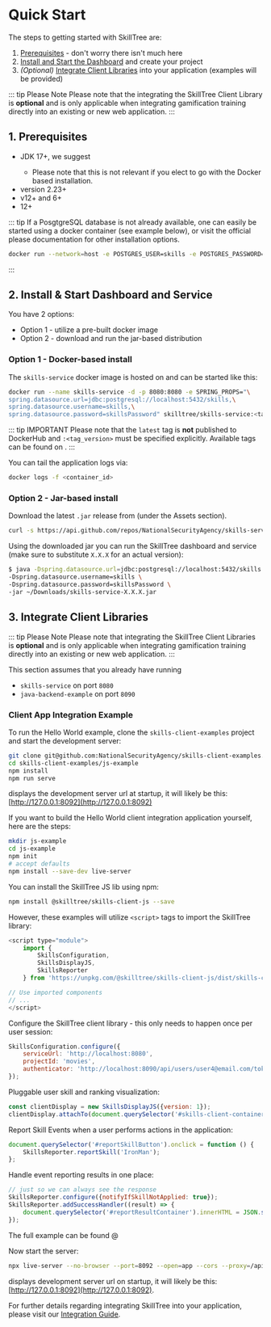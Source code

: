 # Quick Start

The steps to getting started with SkillTree are:
1. [Prerequisites](/dashboard/install-guide/quickStart.html#_1-prerequisites) - don't worry there isn't much here
1. [Install and Start the Dashboard](/dashboard/install-guide/quickStart.html#_2-install-start-dashboard-and-service) and create your project
1. *(Optional)* [Integrate Client Libraries](/dashboard/install-guide/quickStart.html#_3-integrate-client-libraries) into your application (examples will be provided)

::: tip Please Note
Please note that the integrating the SkillTree Client Library is **optional** and is only applicable when integrating gamification training directly into an existing or new web application.
:::

## 1. Prerequisites
- JDK 17+, we suggest <external-url label="Open JDK" url="https://openjdk.java.net/" />
  - Please note that this is not relevant if you elect to go with the Docker based installation.
- <external-url label="Git" url="https://git-scm.com/" /> version 2.23+
- <external-url label="Node.js" url="https://nodejs.org/en/" /> v12+ and <external-url label="npm" url="https://www.npmjs.com/" /> 6+
- <external-url label="PostgreSQL" url="https://www.postgresql.org/" /> 12+

::: tip 
If a PosgtgreSQL database is not already available, one can easily be started using a docker container (see example below), or visit the official please documentation <external-url label="https://www.postgresql.org" url="https://www.postgresql.org" /> for other installation options.

```bash
docker run --network=host -e POSTGRES_USER=skills -e POSTGRES_PASSWORD=skillsPassword -d postgres
```
:::

## 2. Install & Start Dashboard and Service
You have 2 options:
- Option 1 - utilize a pre-built docker image 
- Option 2 - download and run the jar-based distribution 

### Option 1 - Docker-based install

The ``skills-service`` docker image is hosted on <external-url label="DockerHub" url="https://hub.docker.com/r/skilltree/skills-service" /> and can be started like this: 

```bash
docker run --name skills-service -d -p 8080:8080 -e SPRING_PROPS="\
spring.datasource.url=jdbc:postgresql://localhost:5432/skills,\
spring.datasource.username=skills,\
spring.datasource.password=skillsPassword" skilltree/skills-service:<tag_version>
```

::: tip IMPORTANT
Please note that the ``latest`` tag is **not** published to DockerHub and ``:<tag_version>`` must be specified explicitly.
Available tags can be found on <external-url label="DockerHub tags page" url="https://hub.docker.com/r/skilltree/skills-service/tags" />.
:::

You can tail the application logs via:
```bash
docker logs -f <container_id>
```

<import-content path="/dashboard/install-guide/common/service-install-output-and-backend.html"/>

### Option 2 - Jar-based install

Download the latest ``.jar`` release from <external-url label="GitHub skills-service/releases/" url="https://github.com/NationalSecurityAgency/skills-service/releases/" /> (under the Assets section).

```bash
curl -s https://api.github.com/repos/NationalSecurityAgency/skills-service/releases/latest | grep browser_download_url | cut -d '"' -f 4 | wget -qi -
```

Using the downloaded jar you can run the SkillTree dashboard and service (make sure to substitute ``X.X.X`` for an actual version):

```bash
$ java -Dspring.datasource.url=jdbc:postgresql://localhost:5432/skills \
-Dspring.datasource.username=skills \
-Dspring.datasource.password=skillsPassword \
-jar ~/Downloads/skills-service-X.X.X.jar
```

<import-content path="/dashboard/install-guide/common/service-install-output-and-backend.html"/>

## 3. Integrate Client Libraries

::: tip Please Note
Please note that integrating the SkillTree Client Libraries is **optional** and is only applicable when integrating gamification training directly into an existing or new web application.
:::

This section assumes that you already have running 
- ``skills-service`` on port ``8080`` 
- ``java-backend-example`` on port ``8090``

### Client App Integration Example

To run the Hello World example, clone the ``skills-client-examples`` project and start the <external-url label="live-server" url="https://www.npmjs.com/package/live-server" /> development server:

```bash
git clone git@github.com:NationalSecurityAgency/skills-client-examples.git
cd skills-client-examples/js-example
npm install
npm run serve
```
<external-url label="live-server" url="https://www.npmjs.com/package/live-server" /> displays the development server url at startup, it will likely be this: 
[http://127.0.0.1:8092](http://127.0.0.1:8092) 


If you want to build the Hello World client integration application yourself, here are the steps:

```bash
mkdir js-example
cd js-example
npm init
# accept defaults
npm install --save-dev live-server
```

You can install the SkillTree JS lib using npm:
```bash
npm install @skilltree/skills-client-js --save
```
However, these examples will utilize ``<script>`` tags to import the SkillTree library: 

```js
<script type="module">
    import {
        SkillsConfiguration,
        SkillsDisplayJS,
        SkillsReporter
    } from 'https://unpkg.com/@skilltree/skills-client-js/dist/skills-client-js.esm.min.js'

// Use imported components
// ...
</script>
```

Configure the SkillTree client library - this only needs to happen once per user session:
```js
SkillsConfiguration.configure({
    serviceUrl: 'http://localhost:8080',
    projectId: 'movies',
    authenticator: 'http://localhost:8090/api/users/user4@email.com/token',
});
```
<import-content path="/dashboard/install-guide/common/prod-env-tip.html"/>

Pluggable user skill and ranking visualization:
```js
const clientDisplay = new SkillsDisplayJS({version: 1});
clientDisplay.attachTo(document.querySelector('#skills-client-container'));
```

Report Skill Events when a user performs actions in the application:
```js
document.querySelector('#reportSkillButton').onclick = function () {
    SkillsReporter.reportSkill('IronMan');
};
```
Handle event reporting results in one place:
```js
// just so we can always see the response
SkillsReporter.configure({notifyIfSkillNotApplied: true});
SkillsReporter.addSuccessHandler((result) => {
    document.querySelector('#reportResultContainer').innerHTML = JSON.stringify(result, null, ' ');
});
```

The full example can be found @ <external-url label="skills-client-examples/js-example/index.html" url="https://github.com/NationalSecurityAgency/skills-client-examples/blob/master/js-example/index.html" />

Now start the server:
```bash
npx live-server --no-browser --port=8092 --open=app --cors --proxy=/api:http://localhost:8090/api --proxy=/native:http://localhost:8092/
```
<external-url label="live-server" url="https://www.npmjs.com/package/live-server" /> displays development server url on startup, it will likely be this: 
[http://127.0.0.1:8092](http://127.0.0.1:8092). 

For further details regarding integrating SkillTree into your application, please visit our [Integration Guide](/skills-client/).  



